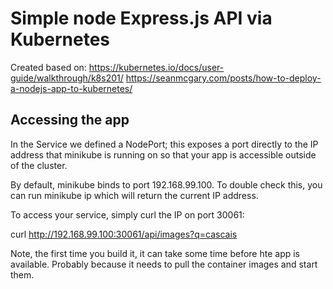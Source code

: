 # Simple node Express.js API via Kubernetes

Created based on:
https://kubernetes.io/docs/user-guide/walkthrough/k8s201/
https://seanmcgary.com/posts/how-to-deploy-a-nodejs-app-to-kubernetes/


## Accessing the app
In the Service we defined a NodePort; this exposes a port directly to the IP address that minikube is running on so that your app is accessible outside of the cluster.

By default, minikube binds to port 192.168.99.100. To double check this, you can run minikube ip which will return the current IP address.

To access your service, simply curl the IP on port 30061:

curl http://192.168.99.100:30061/api/images?q=cascais

Note, the first time you build it, it can take some time before hte app is available. Probably because it needs to pull the container images and start them.